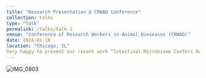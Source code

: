 ```yaml
---
title: "Research Presentation @ CRWAD Conference"
collection: talks
type: "Talk"
permalink: /talks/talk-1
venue: "Conference of Research Workers in Animal Dieseases (CRWAD)"
date: 2024-01-19
location: "Chicago, IL"
Very happy to present our recent work “Intestinal Microbiome Confers Robust Colonization Resistance Against Necrotic Enteritis" at CRWAD and got first place of student oral presentation
---
```



![IMG_0803](https://github.com/jingliu92/jingliu.github.io/assets/100873921/07696b7c-fc63-45e3-980d-25ac6670c3a6)
